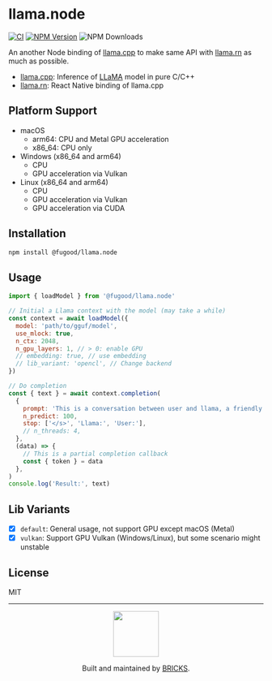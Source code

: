 # llama.node

[![CI](https://github.com/mybigday/llama.node/actions/workflows/ci.yml/badge.svg?branch=main)](https://github.com/mybigday/llama.node/actions/workflows/ci.yml)
[![NPM Version](https://img.shields.io/npm/v/%40fugood%2Fllama.node)](https://www.npmjs.com/package/@fugood/llama.node)
![NPM Downloads](https://img.shields.io/npm/dw/%40fugood%2Fllama.node)

An another Node binding of [llama.cpp](https://github.com/ggerganov/llama.cpp) to make same API with [llama.rn](https://github.com/mybigday/llama.rn) as much as possible.

- [llama.cpp](https://github.com/ggerganov/llama.cpp): Inference of [LLaMA](https://arxiv.org/abs/2302.13971) model in pure C/C++
- [llama.rn](https://github.com/mybigday/llama.rn): React Native binding of llama.cpp

## Platform Support

- macOS
  - arm64: CPU and Metal GPU acceleration
  - x86_64: CPU only
- Windows (x86_64 and arm64)
  - CPU
  - GPU acceleration via Vulkan
- Linux (x86_64 and arm64)
  - CPU
  - GPU acceleration via Vulkan
  - GPU acceleration via CUDA

## Installation

```sh
npm install @fugood/llama.node
```

## Usage

```js
import { loadModel } from '@fugood/llama.node'

// Initial a Llama context with the model (may take a while)
const context = await loadModel({
  model: 'path/to/gguf/model',
  use_mlock: true,
  n_ctx: 2048,
  n_gpu_layers: 1, // > 0: enable GPU
  // embedding: true, // use embedding
  // lib_variant: 'opencl', // Change backend
})

// Do completion
const { text } = await context.completion(
  {
    prompt: 'This is a conversation between user and llama, a friendly chatbot. respond in simple markdown.\n\nUser: Hello!\nLlama:',
    n_predict: 100,
    stop: ['</s>', 'Llama:', 'User:'],
    // n_threads: 4,
  },
  (data) => {
    // This is a partial completion callback
    const { token } = data
  },
)
console.log('Result:', text)
```

## Lib Variants

- [x] `default`: General usage, not support GPU except macOS (Metal)
- [x] `vulkan`: Support GPU Vulkan (Windows/Linux), but some scenario might unstable

## License

MIT

---

<p align="center">
  <a href="https://bricks.tools">
    <img width="90px" src="https://avatars.githubusercontent.com/u/17320237?s=200&v=4">
  </a>
  <p align="center">
    Built and maintained by <a href="https://bricks.tools">BRICKS</a>.
  </p>
</p>
